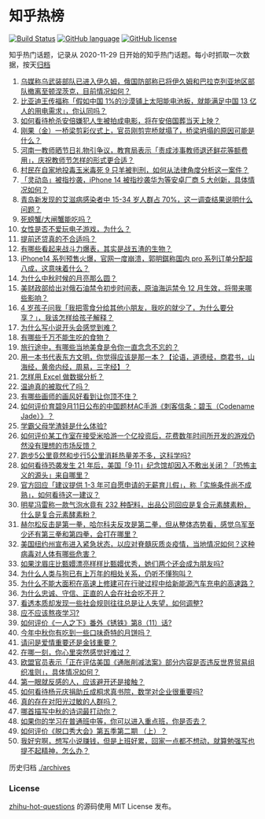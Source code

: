 # 知乎热榜
[![Build Status](https://github.com/ToWeLong/zhihu-hot-questions/workflows/CI/badge.svg)](https://github.com/ToWeLong/zhihu-hot-questions/actions)
[![GitHub language](https://img.shields.io/badge/language-golang-orange.svg)](https://golang.org/)
[![GitHub license](https://img.shields.io/github/license/ToWeLong/zhihu-hot-questions)](https://github.com/ToWeLong/zhihu-hot-questions/blob/main/LICENSE)

知乎热门话题，记录从 2020-11-29 日开始的知乎热门话题。每小时抓取一次数据，按天[归档](./archives)

<!-- BEGIN -->

1. [乌媒称乌武装部队已进入伊久姆，俄国防部称已将伊久姆和巴拉克列亚地区部队撤离至顿涅茨克，目前情况如何？](https://www.zhihu.com/question/552813905)
1. [比亚迪王传福称「假如中国 1%的沙漠铺上太阳能电池板，就能满足中国 13 亿人的用电需求」，你认同吗？](https://www.zhihu.com/question/551456923)
1. [如何看待枪杀安倍嫌犯人生被拍成电影，将在安倍国葬当天上映？](https://www.zhihu.com/question/552752249)
1. [刚果（金）一桥梁剪彩仪式上，官员刚剪完桥就塌了，桥梁坍塌的原因可能是什么？](https://www.zhihu.com/question/552290906)
1. [河南一教师晒节日礼物引争议，教育局表示「责成涉事教师退还鲜花等额费用」，庆祝教师节怎样的形式更合适？](https://www.zhihu.com/question/552892098)
1. [村民在自家地投毒玉米毒死 9 只羊被判刑，如何从法律角度分析这一案件？](https://www.zhihu.com/question/552736460)
1. [「灵动岛」被指抄袭，iPhone 14 被指抄袭华为等安卓厂商 5 大创新，具体情况如何？](https://www.zhihu.com/question/552895022)
1. [青岛新发现的艾滋病感染者中 15-34 岁人群占 70%，这一调查结果说明什么问题？](https://www.zhihu.com/question/552465680)
1. [死螃蟹/大闸蟹能吃吗？](https://www.zhihu.com/question/294330296)
1. [女性是否不爱玩电子游戏，为什么？](https://www.zhihu.com/question/449544058)
1. [提前还贷真的不合适吗？](https://www.zhihu.com/question/424662097)
1. [有哪些看起来战斗力爆表，其实是战五渣的生物？](https://www.zhihu.com/question/292811826)
1. [iPhone14 系列预售火爆，官网一度崩溃，郭明錤称国内 pro 系列订单分配超八成，这意味着什么？](https://www.zhihu.com/question/552712878)
1. [为什么中秋时候的月亮那么圆？](https://www.zhihu.com/question/551042199)
1. [美财政部给出对俄石油禁令初步时间表，原油海运禁令 12 月生效，将带来哪些影响？](https://www.zhihu.com/question/552885963)
1. [4 岁孩子问我「我把零食分给其他小朋友，我吃的就少了，为什么要分享？」，我该怎样给孩子解释？](https://www.zhihu.com/question/551997176)
1. [为什么写小说开头会感觉到难？](https://www.zhihu.com/question/306865761)
1. [有哪些千万不能生吃的食物？](https://www.zhihu.com/question/530607793)
1. [旅行途中，有哪些当地美食是令你一直念念不忘的？](https://www.zhihu.com/question/442356039)
1. [用一本书代表东方文明，你觉得应该是那一本？【论语，道德经，商君书，山海经，黄帝内经，周易，三字经】？](https://www.zhihu.com/question/552272683)
1. [怎样用 Excel 做数据分析？](https://www.zhihu.com/question/19754722)
1. [温迪真的被取代了吗？](https://www.zhihu.com/question/516117674)
1. [有哪些画师的画风好看到让你顶不住？](https://www.zhihu.com/question/534631603)
1. [如何评价育碧9月11日公布的中国题材AC手游《刺客信条：碧玉（Codename Jade）》？](https://www.zhihu.com/question/552886931)
1. [学霸父母学渣娃是什么体验?](https://www.zhihu.com/question/28833805)
1. [如何评价某工作室在接受米哈游一个亿投资后，花费数年时间所开发的游戏仍然没有理想的市场反馈？](https://www.zhihu.com/question/552487502)
1. [跑步5公里竟然和步行5公里消耗热量差不多，这科学吗?](https://www.zhihu.com/question/481978167)
1. [如何看待恐袭发生 21 年后，美国「9·11」纪念馆却因入不敷出关闭？「恐怖主义的源头」来自哪里？](https://www.zhihu.com/question/552770335)
1. [官方回应「建议提供 1-3 年可自愿申请的无薪育儿假」，称「实施条件尚不成熟」，如何看待这一建议？](https://www.zhihu.com/question/552571303)
1. [明星冯雷称一款气泡水竟有 232 种配料，出品公司回应是复合元素酵素粉，什么是复合元素酵素粉？](https://www.zhihu.com/question/552699851)
1. [赫尔松反击是第一拳，哈尔科夫反攻是第二拳，但从整体态势看，感觉乌军至少还有第三拳和第四拳，会打在哪里？](https://www.zhihu.com/question/552747175)
1. [美国纽约州宣布进入紧急状态，以应对脊髓灰质炎疫情，当地情况如何？这种病毒对人体有哪些危害？](https://www.zhihu.com/question/552729589)
1. [如果沈眉庄比甄嬛漂亮样样比甄嬛优秀，她们两个还会成为朋友吗?](https://www.zhihu.com/question/512170552)
1. [为什么人类与狗已有上万年的相处关系，仍听不懂狗叫？](https://www.zhihu.com/question/552625321)
1. [为什么不能大面积在高速上修建可在行驶过程中给新能源汽车充电的高速路？](https://www.zhihu.com/question/551027448)
1. [为什么忠诚、守信、正直的人会在社会吃不开？](https://www.zhihu.com/question/541266799)
1. [看透本质却发现一些社会规则往往总是让人失望，如何调整?](https://www.zhihu.com/question/547753379)
1. [应不应该熬夜学习?](https://www.zhihu.com/question/552661976)
1. [如何评价《一人之下》番外《锈铁》第8（11）话?](https://www.zhihu.com/question/552668119)
1. [今年中秋你有吃到一些口味奇特的月饼吗？](https://www.zhihu.com/question/550563409)
1. [请问是爱情重要还是金钱重要？](https://www.zhihu.com/question/545580883)
1. [在哪一刻，你心里突然感觉好难过？](https://www.zhihu.com/question/65259752)
1. [欧盟官员表示「正在评估美国《通胀削减法案》部分内容是否违反世界贸易组织准则」，具体情况如何？](https://www.zhihu.com/question/552763392)
1. [第一眼就反感的人，应该避开还是接触？](https://www.zhihu.com/question/541373849)
1. [如何看待杨元庆捐助丘成桐求真书院，数学对企业很重要吗?](https://www.zhihu.com/question/552567200)
1. [真的存在对阳光过敏的人群吗？](https://www.zhihu.com/question/435908209)
1. [哪首描写中秋的诗词最打动你？](https://www.zhihu.com/question/345623226)
1. [如果你的学习在普通班中等，你可以进入重点班，你是否去？](https://www.zhihu.com/question/547966987)
1. [如何评价《脱口秀大会》第五季第二期 （上）？](https://www.zhihu.com/question/552752111)
1. [我好穷啊，想写小说赚钱，但是上班好累，回家一点都不想动，就算勉强写也提不起精神，怎么办？](https://www.zhihu.com/question/550658039)

<!-- END -->

历史归档 [./archives](./archives)


### License
[zhihu-hot-questions](https://github.com/towelong/zhihu-hot-questions) 的源码使用 MIT License 发布。